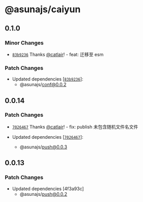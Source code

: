 # @asunajs/caiyun

## 0.1.0

### Minor Changes

- [`83b9236`](https://github.com/asunajs/asign/commit/83b923631ca60c6bf6a4ad6f14c3206093cbc76e) Thanks [@catlair](https://github.com/catlair)! - feat: 迁移至 esm

### Patch Changes

- Updated dependencies [[`83b9236`](https://github.com/asunajs/asign/commit/83b923631ca60c6bf6a4ad6f14c3206093cbc76e)]:
  - @asunajs/conf@0.0.2

## 0.0.14

### Patch Changes

- [`7026467`](https://github.com/asunajs/asign/commit/702646775ef268fc2d3346cfba46a948b4ae06a9) Thanks [@catlair](https://github.com/catlair)! - fix: publish 未包含随机文件名文件

- Updated dependencies [[`7026467`](https://github.com/asunajs/asign/commit/702646775ef268fc2d3346cfba46a948b4ae06a9)]:
  - @asunajs/push@0.0.3

## 0.0.13

### Patch Changes

- Updated dependencies [4f3a93c]
  - @asunajs/push@0.0.2
